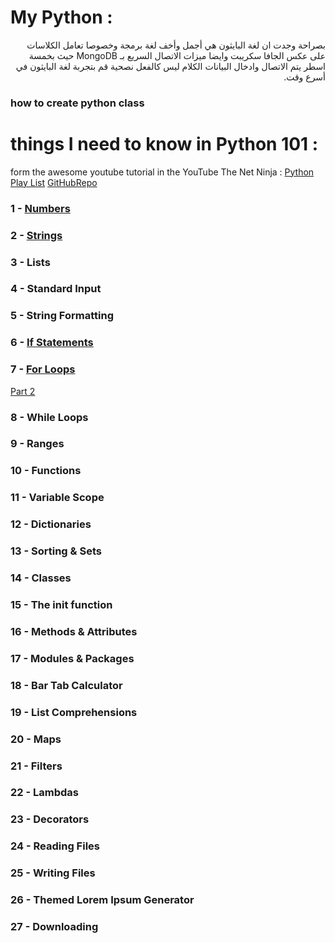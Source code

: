 # My Python : 

<div dir="rtl">
بصراحة وجدت ان لغة البايثون هي أجمل وأخف لغة برمجة وخصوصا تعامل الكلاسات على عكس الجافا سكريبت وايضا ميزات الاتصال السريع بـ MongoDB حيث بخمسة اسطر يتم الاتصال وادخال البيانات الكلام ليس كالفعل نصحية قم بتجربة لغة البايثون في أسرع وقت. 
</div>

### how to create python class 



# things I need to know in Python 101 : 
form the awesome youtube tutorial in the YouTube The Net Ninja : 
[Python Play List](https://www.youtube.com/playlist?list=PL4cUxeGkcC9idu6GZ8EU_5B6WpKTdYZbK)
[GitHubRepo](https://github.com/iamshaunjp/python-3-playlist)

### 1 - [Numbers](https://github.com/iamshaunjp/python-3-playlist/commit/57794e4ce7a2535dc2dea2c2baf2e9b5c918006f)
### 2 - [Strings](https://github.com/iamshaunjp/python-3-playlist/commit/c753533e9d279e79d67d27427c2109c1cac25ad4#diff-1fcf074ef804f03b8a0f22390e878fe2b61df22fc832f51ad4707fed258b3ede)
### 3 - Lists
### 4 - Standard Input
### 5 - String Formatting
### 6 - [If Statements](https://github.com/iamshaunjp/python-3-playlist/commit/60ede27fb800d2289a4b9edcab0e9d71cfe014b8#diff-8c28572a4b5cbc8895fe99d1ca5db4f955bee171f48eeba75de0b0a423657e35)
### 7 - [For Loops](https://github.com/iamshaunjp/python-3-playlist/commit/a898f994d063dd057dc0c59dcd6295f25aaeb9a6#diff-ce4c89b5224cc898b4320ef05b819534bade3232e05cab62e4dccdb096cf230d)
[Part 2](https://github.com/iamshaunjp/python-3-playlist/commit/0355b6310a08a2bab58a7a9d321ffee7e1150483#diff-ce4c89b5224cc898b4320ef05b819534bade3232e05cab62e4dccdb096cf230d)
### 8 - While Loops
### 9 - Ranges
### 10 - Functions
### 11 - Variable Scope
### 12 - Dictionaries
### 13 - Sorting & Sets
### 14 - Classes
### 15 - The init function
### 16 - Methods & Attributes
### 17 - Modules & Packages
### 18 - Bar Tab Calculator
### 19 - List Comprehensions
### 20 - Maps
### 21 - Filters
### 22 - Lambdas
### 23 - Decorators
### 24 - Reading Files
### 25 - Writing Files
### 26 - Themed Lorem Ipsum Generator
### 27 - Downloading

